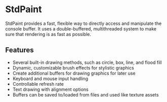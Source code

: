 StdPaint
========


StdPaint provides a fast, flexible way to directly access and manipulate the console buffer. It uses a double-buffered, multithreaded system to make sure that rendering is as fast as possible.

Features
-----
* Several built-in drawing methods, such as circle, box, line, and flood fill
* Dynamic, customizable brush effects for stylistic graphics
* Create additional buffers for drawing graphics for later use
* Keyboard and mouse input handling
* Controllable refresh rate
* Text drawing with alignment options
* Buffers can be saved to/loaded from files and used like texture assets
